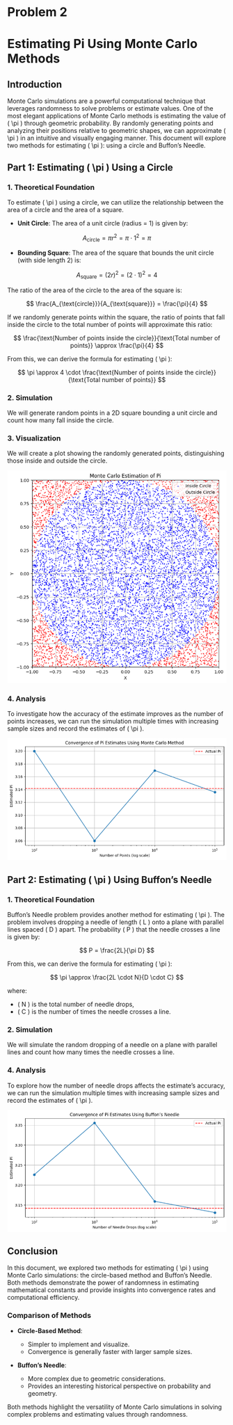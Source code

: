 # Problem 2
# Estimating Pi Using Monte Carlo Methods

## Introduction

Monte Carlo simulations are a powerful computational technique that leverages randomness to solve problems or estimate values. One of the most elegant applications of Monte Carlo methods is estimating the value of \( \pi \) through geometric probability. By randomly generating points and analyzing their positions relative to geometric shapes, we can approximate \( \pi \) in an intuitive and visually engaging manner. This document will explore two methods for estimating \( \pi \): using a circle and Buffon’s Needle.

## Part 1: Estimating \( \pi \) Using a Circle

### 1. Theoretical Foundation

To estimate \( \pi \) using a circle, we can utilize the relationship between the area of a circle and the area of a square. 

- **Unit Circle**: The area of a unit circle (radius = 1) is given by:

$$
A_{\text{circle}} = \pi r^2 = \pi \cdot 1^2 = \pi
$$

- **Bounding Square**: The area of the square that bounds the unit circle (with side length 2) is:

$$
A_{\text{square}} = (2r)^2 = (2 \cdot 1)^2 = 4
$$

The ratio of the area of the circle to the area of the square is:

$$
\frac{A_{\text{circle}}}{A_{\text{square}}} = \frac{\pi}{4}
$$

If we randomly generate points within the square, the ratio of points that fall inside the circle to the total number of points will approximate this ratio:

$$
\frac{\text{Number of points inside the circle}}{\text{Total number of points}} \approx \frac{\pi}{4}
$$

From this, we can derive the formula for estimating \( \pi \):

$$
\pi \approx 4 \cdot \frac{\text{Number of points inside the circle}}{\text{Total number of points}}
$$

### 2. Simulation

We will generate random points in a 2D square bounding a unit circle and count how many fall inside the circle.


### 3. Visualization

We will create a plot showing the randomly generated points, distinguishing those inside and outside the circle.


![alt text](image-4.png)


### 4. Analysis

To investigate how the accuracy of the estimate improves as the number of points increases, we can run the simulation multiple times with increasing sample sizes and record the estimates of \( \pi \).

![alt text](image-5.png)


## Part 2: Estimating \( \pi \) Using Buffon’s Needle

### 1. Theoretical Foundation

Buffon’s Needle problem provides another method for estimating \( \pi \). The problem involves dropping a needle of length \( L \) onto a plane with parallel lines spaced \( D \) apart. The probability \( P \) that the needle crosses a line is given by:

$$
P = \frac{2L}{\pi D}
$$

From this, we can derive the formula for estimating \( \pi \):

$$
\pi \approx \frac{2L \cdot N}{D \cdot C}
$$

where:
- \( N \) is the total number of needle drops,
- \( C \) is the number of times the needle crosses a line.

### 2. Simulation

We will simulate the random dropping of a needle on a plane with parallel lines and count how many times the needle crosses a line.


### 4. Analysis

To explore how the number of needle drops affects the estimate’s accuracy, we can run the simulation multiple times with increasing sample sizes and record the estimates of \( \pi \).

![alt text](image-6.png)

## Conclusion

In this document, we explored two methods for estimating \( \pi \) using Monte Carlo simulations: the circle-based method and Buffon’s Needle. Both methods demonstrate the power of randomness in estimating mathematical constants and provide insights into convergence rates and computational efficiency.

### Comparison of Methods

- **Circle-Based Method**: 
  - Simpler to implement and visualize.
  - Convergence is generally faster with larger sample sizes.
  
- **Buffon’s Needle**: 
  - More complex due to geometric considerations.
  - Provides an interesting historical perspective on probability and geometry.

Both methods highlight the versatility of Monte Carlo simulations in solving complex problems and estimating values through randomness.

